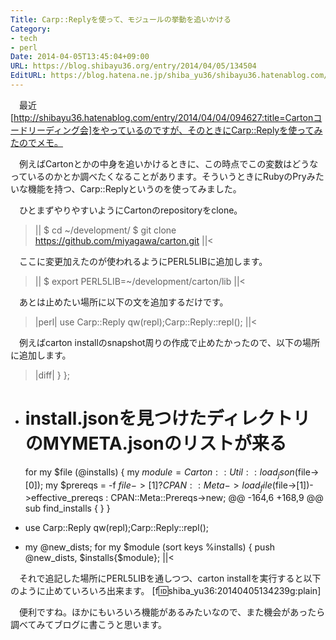 ```yaml
---
Title: Carp::Replyを使って、モジュールの挙動を追いかける
Category:
- tech
- perl
Date: 2014-04-05T13:45:04+09:00
URL: https://blog.shibayu36.org/entry/2014/04/05/134504
EditURL: https://blog.hatena.ne.jp/shiba_yu36/shibayu36.hatenablog.com/atom/entry/12921228815721259836
---
```


　最近[http://shibayu36.hatenablog.com/entry/2014/04/04/094627:title=Cartonコードリーディング会]をやっているのですが、そのときにCarp::Replyを使ってみたのでメモ。

　例えばCartonとかの中身を追いかけるときに、この時点でこの変数はどうなっているのかとか調べたくなることがあります。そういうときにRubyのPryみたいな機能を持つ、Carp::Replyというのを使ってみました。

　ひとまずやりやすいようにCartonのrepositoryをclone。
>||
$ cd ~/development/
$ git clone https://github.com/miyagawa/carton.git
||<

　ここに変更加えたのが使われるようにPERL5LIBに追加します。
>||
$ export PERL5LIB=~/development/carton/lib
||<

　あとは止めたい場所に以下の文を追加するだけです。
>|perl|
use Carp::Reply qw(repl);Carp::Reply::repl();
||<

　例えばcarton installのsnapshot周りの作成で止めたかったので、以下の場所に追加します。
>|diff|
         }
     };

+    # install.jsonを見つけたディレクトリのMYMETA.jsonのリストが来る
     for my $file (@installs) {
         my $module = Carton::Util::load_json($file->[0]);
         my $prereqs = -f $file->[1] ? CPAN::Meta->load_file($file->[1])->effective_prereqs : CPAN::Meta::Prereqs->new;
@@ -164,6 +168,9 @@ sub find_installs {
         }
     }

+    use Carp::Reply qw(repl);Carp::Reply::repl();
+
     my @new_dists;
     for my $module (sort keys %installs) {
         push @new_dists, $installs{$module};
||<

　それで追記した場所にPERL5LIBを通しつつ、carton installを実行すると以下のように止めていろいろ出来ます。
[f:id:shiba_yu36:20140405134239g:plain]

　便利ですね。ほかにもいろいろ機能があるみたいなので、また機会があったら調べてみてブログに書こうと思います。
